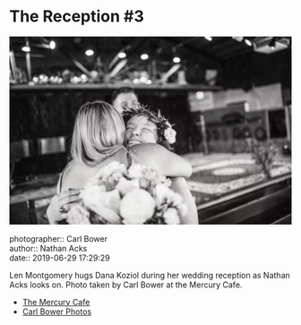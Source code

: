 # The Reception #3

![Len Montgomery hugs Dana Koziol](assets/2019-06-29-set-3-the-reception-03.webp)

photographer:: Carl Bower  
author:: Nathan Acks  
date:: 2019-06-29 17:29:29

Len Montgomery hugs Dana Koziol during her wedding reception as Nathan Acks looks on. Photo taken by Carl Bower at the Mercury Cafe.

* [The Mercury Cafe](http://mercurycafe.com)
* [Carl Bower Photos](https://carlbowerphotos.com)
